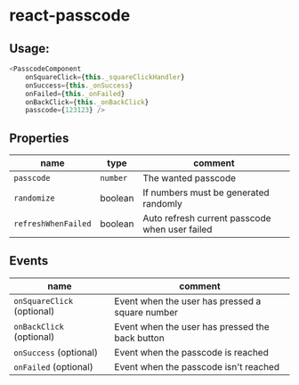 # react-passcode

## Usage:
```js
<PasscodeComponent
    onSquareClick={this._squareClickHandler}
    onSuccess={this._onSuccess}
    onFailed={this._onFailed}
    onBackClick={this._onBackClick}
    passcode={123123} />
```

## Properties
name | type | comment
-- | -- | --
`passcode` | `number` | The wanted passcode
`randomize` | boolean | If numbers must be generated randomly
`refreshWhenFailed` | boolean | Auto refresh current passcode when user failed

## Events
name | comment
-- | --
`onSquareClick` (optional) | Event when the user has pressed a square number
`onBackClick` (optional) | Event when the user has pressed the back button
`onSuccess` (optional) | Event when the passcode is reached
`onFailed` (optional) | Event when the passcode isn't reached
